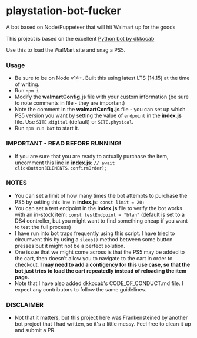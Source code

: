 # playstation-bot-fucker
A bot based on Node/Puppeteer that will hit Walmart up for the goods

This project is based on the excellent [Python bot by dkkocab]("https://github.com/dkkocab/WebSiteBot_PS5")

Use this to load the WalMart site and snag a PS5.

### Usage
- Be sure to be on Node v14+. Built this using latest LTS (14.15) at the time of writing.
- Run `npm i`
- Modify the **walmartConfig.js** file with your custom information (be sure to note comments in file - they are important)
- Note the comment in the **walmartConfig.js** file - you can set up which PS5 version you want by setting the value of `endpoint` in the **index.js** file. Use `SITE.digital` (default) or `SITE.physical`.
- Run `npm run bot` to start it.

### IMPORTANT - READ BEFORE RUNNING!
- If you are sure that you are ready to actually purchase the item, uncomment this line in **index.js**: `// await clickButton(ELEMENTS.confirmOrder);`


### NOTES
- You can set a limit of how many times the bot attempts to purchase the PS5 by setting this line in **index.js**: `const limit = 20;`
- You can set a test endpoint in the **index.js** file to verify the bot works with an in-stock item: `const testEndpoint = "blah"` (default is set to a DS4 controller, but you might want to find something cheap if you want to test the full process)
- I have run into bot traps frequently using this script. I have tried to circumvent this by using a `sleep()` method between some button presses but it might not be a perfect solution.
- One issue that we might come across is that the PS5 may be added to the cart, then doesn't allow you to navigate to the cart in order to checkout. **I may need to add a contigency for this use case, so that the bot just tries to load the cart repeatedly instead of reloading the item page.**
- Note that I have also added [dkkocab's]("https://github.com/dkkocab") CODE_OF_CONDUCT.md file. I expect any contributors to follow the same guidelines.

### DISCLAIMER
- Not that it matters, but this project here was Frankensteined by another bot project that I had written, so it's a little messy. Feel free to clean it up and submit a PR.

